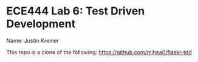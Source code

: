 # ECE444 Lab 6: Test Driven Development

Name: Justin Kreiner

This repo is a clone of the following: https://github.com/mjhea0/flaskr-tdd
